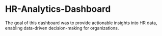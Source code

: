 # HR-Analytics-Dashboard
The goal of this dashboard was to provide actionable insights into HR data, enabling data-driven decision-making for organizations.
